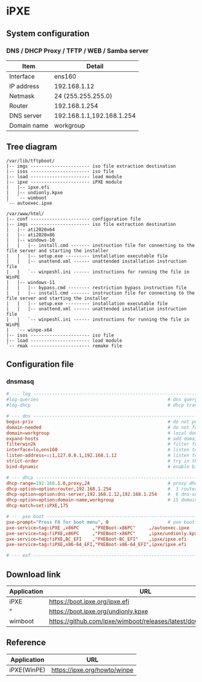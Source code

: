 # **iPXE**  

## System configuration  
  
### DNS / DHCP Proxy / TFTP / WEB / Samba server  
  
| Item        | Detail                    |
| ----------- | ------------------------- |
| Interface   | ens160                    |
| IP address  | 192.168.1.12              |
| Netmask     | 24 (255.255.255.0)        |
| Router      | 192.168.1.254             |
| DNS server  | 192.168.1.1,192.168.1.254 |
| Domain name | workgroup                 |
  
## Tree diagram
  
``` bash:
/var/lib/tftpboot/
|-- imgs ---------------------- iso file extraction destination
|-- isos ---------------------- iso file
|-- load ---------------------- load module
|-- ipxe ---------------------- iPXE module
|   |-- ipxe.efi
|   |-- undionly.kpxe
|   `-- wimboot
`-- autoexec.ipxe
```
  
``` bash:
/var/www/html/
|-- conf ---------------------- configuration file
|-- imgs ---------------------- iso file extraction destination
|   |-- ati2020x64
|   |-- ati2020x86
|   |-- windows-10
|   |   |-- install.cmd ------- instruction file for connecting to the file server and starting the installer
|   |   |-- setup.exe --------- installation executable file
|   |   |-- unattend.xml ------ unattended installation instruction file
|   |   `-- winpeshl.ini ------ instructions for running the file in WinPE
|   |-- windows-11
|   |   |-- bypass.cmd -------- restriction bypass instruction file
|   |   |-- install.cmd ------- instruction file for connecting to the file server and starting the installer
|   |   |-- setup.exe --------- installation executable file
|   |   |-- unattend.xml ------ unattended installation instruction file
|   |   `-- winpeshl.ini ------ instructions for running the file in WinPE
|   `-- winpe-x64
|-- isos ---------------------- iso file
|-- load ---------------------- load module
`-- rmak ---------------------- remake file
```
  
## Configuration file  
  
### dnsmasq  
  
``` bash:/etc/dnsmasq.d/pxe.conf
# --- log ---------------------------------------------------------------------
#log-queries                                                # dns query log output
#log-dhcp                                                   # dhcp transaction log output

# --- dns ---------------------------------------------------------------------
bogus-priv                                                  # do not perform reverse lookup of private ip address on upstream server
domain-needed                                               # do not forward plain names
domain=workgroup                                            # local domain name
expand-hosts                                                # add domain name to host
filterwin2k                                                 # filter for windows
interface=lo,ens160                                         # listen to interface
listen-address=::1,127.0.0.1,192.168.1.12                   # listen to ip address
strict-order                                                # try in the registration order of /etc/resolv.conf
bind-dynamic                                                # enable bind-interfaces and the default hybrid network mode

# --- dhcp --------------------------------------------------------------------
dhcp-range=192.168.1.0,proxy,24                             # proxy dhcp
dhcp-option=option:router,192.168.1.254                     #  3 router
dhcp-option=option:dns-server,192.168.1.12,192.168.1.254    #  6 dns-server
dhcp-option=option:domain-name,workgroup                    # 15 domain-name
dhcp-match=set:iPXE,175

# --- pxe boot ----------------------------------------------------------------
pxe-prompt="Press F8 for boot menu", 0                      # pxe boot prompt
pxe-service=tag:iPXE ,x86PC     ,"PXEBoot-x86PC"     ,/autoexec.ipxe
pxe-service=tag:!iPXE,x86PC     ,"PXEBoot-x86PC"     ,ipxe/undionly.kpxe
pxe-service=tag:!iPXE,BC_EFI    ,"PXEBoot-BC_EFI"    ,ipxe/ipxe.efi
pxe-service=tag:!iPXE,x86-64_EFI,"PXEBoot-x86-64_EFI",ipxe/ipxe.efi

# --- eof ---------------------------------------------------------------------
```
  
## Download link  
  
| Application | URL                                                               |
| ----------- | ---------------------------------------------------------------- |
| iPXE        | https://boot.ipxe.org/ipxe.efi                                   |
| "           | https://boot.ipxe.org/undionly.kpxe                              |
| wimboot     | https://github.com/ipxe/wimboot/releases/latest/download/wimboot |
  
## Reference  
  
| Application | URL                                                |
| ----------- | -------------------------------------------------- |
| iPXE(WinPE) | https://ipxe.org/howto/winpe                       |
  
